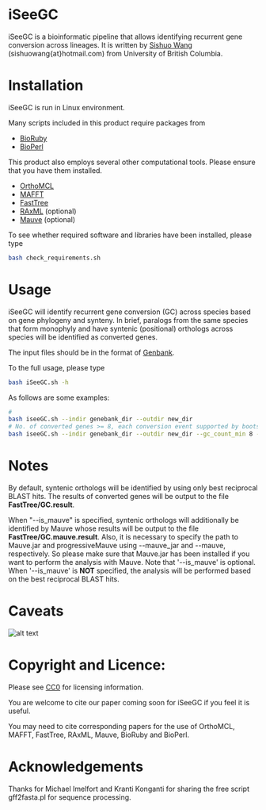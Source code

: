 # iSeeGC

iSeeGC is a bioinformatic pipeline that allows identifying recurrent gene conversion across lineages. It is written by [Sishuo Wang](http://www.researcherid.com/rid/F-8081-2015) (sishuowang{at}hotmail.com) from University of British Columbia.

# Installation
iSeeGC is run in Linux environment.

Many scripts included in this product require packages from
* [BioRuby](http://bioruby.org)
* [BioPerl](http://bioperl.org)

This product also employs several other computational tools. Please ensure that you have them installed.
* [OrthoMCL](http://orthomcl.org/orthomcl/) 
* [MAFFT](http://mafft.cbrc.jp/alignment/software/)
* [FastTree](http://darlinglab.org/blog/2015/03/23/not-so-fast-fasttree.html)
* [RAxML](https://sco.h-its.org/exelixis/software.html) (optional)
* [Mauve](http://darlinglab.org/mauve/mauve.html) (optional)


To see whether required software and libraries have been installed, please type 
```bash
bash check_requirements.sh
```

# Usage
iSeeGC will identify recurrent gene conversion (GC) across species based on gene phylogeny and synteny. In brief, paralogs from the same species that form monophyly and have syntenic (positional) orthologs across species will be identified as converted genes.

The input files should be in the format of [Genbank](https://www.ncbi.nlm.nih.gov/genbank/).

To the full usage, please type 
```bash
bash iSeeGC.sh -h
```

As follows are some examples:
```bash
#
bash iseeGC.sh --indir genebank_dir --outdir new_dir
# No. of converted genes >= 8, each conversion event supported by bootstrap >= 0.9
bash iseeGC.sh --indir genebank_dir --outdir new_dir --gc_count_min 8 --bootstrap 0.9
```

# Notes
By default, syntenic orthologs will be identified by using only best reciprocal BLAST hits. The results of converted genes will be output to the file **FastTree/GC.result**.

When "--is_mauve" is specified, syntenic orthologs will additionally be identified by Mauve whose results will be output to the file **FastTree/GC.mauve.result**. Also, it is necessary to specify the path to Mauve.jar and progressiveMauve using --mauve_jar and --mauve, respectively. So please make sure that Mauve.jar has been installed if you want to perform the analysis with Mauve. Note that '--is_mauve' is optional. When '--is_mauve' is **NOT** specified, the analysis will be performed based on the best reciprocal BLAST hits.

# Caveats
![alt text](https://upload.wikimedia.org/wikipedia/commons/thumb/2/2f/Google_2015_logo.svg/220px-Google_2015_logo.svg.png)

# Copyright and Licence:
Please see [CC0](https://creativecommons.org/share-your-work/public-domain/cc0/) for licensing information.

You are welcome to cite our paper coming soon for iSeeGC if you feel it is useful.

You may need to cite corresponding papers for the use of OrthoMCL, MAFFT, FastTree, RAxML, Mauve, BioRuby and BioPerl.

# Acknowledgements
Thanks for Michael Imelfort and Kranti Konganti for sharing the free script gff2fasta.pl for sequence processing.


